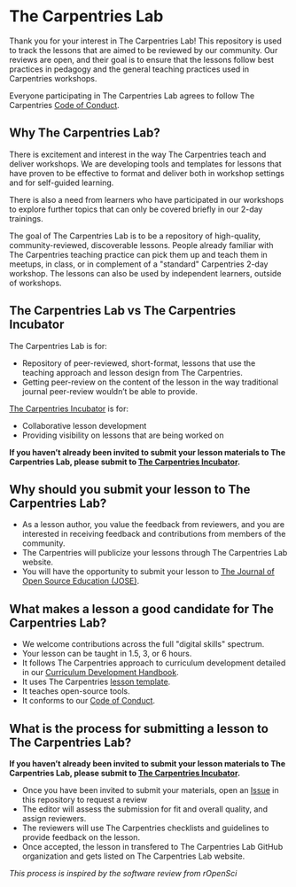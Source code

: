 # The Carpentries Lab

Thank you for your interest in The Carpentries Lab! This repository is used to track the lessons that are aimed to be reviewed by our 
community. Our reviews are open, and their goal is to ensure that the lessons follow best practices in pedagogy and the general teaching practices 
used in Carpentries workshops.

Everyone participating in The Carpentries Lab agrees to follow The Carpentries [Code of Conduct][coc].

## Why The Carpentries Lab?

There is excitement and interest in the way The Carpentries teach and deliver workshops. We are developing tools and templates for lessons that have proven to be effective to format and deliver both in workshop settings and for self-guided learning.

There is also a need from learners who have participated in our workshops to explore further topics that can only be covered briefly in our 2-day trainings.

The goal of The Carpentries Lab is to be a repository of high-quality, community-reviewed, discoverable lessons. People already familiar with The Carpentries teaching practice can pick them up and teach them in meetups, in class, or in complement of a "standard" Carpentries 2-day workshop. The lessons can also be used by independent learners, outside of workshops.

## The Carpentries Lab vs The Carpentries Incubator

The Carpentries Lab is for:
* Repository of peer-reviewed, short-format, lessons that use the teaching approach and lesson design from The Carpentries.
* Getting peer-review on the content of the lesson in the way traditional journal peer-review wouldn’t be able to provide.

[The Carpentries Incubator][carpentries-incubator] is for:
* Collaborative lesson development
* Providing visibility on lessons that are being worked on

**If you haven’t already been invited to submit your lesson materials to The Carpentries Lab, please submit to [The Carpentries Incubator][carpentries-incubator].** 

## Why should you submit your lesson to The Carpentries Lab?

* As a lesson author, you value the feedback from reviewers, and you are
  interested in receiving feedback and contributions from members of the
  community.
* The Carpentries will publicize your lessons through The Carpentries Lab
  website.
* You will have the opportunity to submit your lesson to [The Journal of Open Source Education (JOSE)][jose].

## What makes a lesson a good candidate for The Carpentries Lab?

* We welcome contributions across the full "digital skills" spectrum.
* Your lesson can be taught in 1.5, 3, or 6 hours.
* It follows The Carpentries approach to curriculum development detailed in our [Curriculum Development Handbook][cdh].
* It uses The Carpentries [lesson template][lesson-template].
* It teaches open-source tools.
* It conforms to our [Code of Conduct][coc].

## What is the process for submitting a lesson to The Carpentries Lab?

**If you haven’t already been invited to submit your lesson materials to The Carpentries Lab, please submit to [The Carpentries Incubator][carpentries-incubator].** 

* Once you have been invited to submit your materials, open an [Issue][issues] in this repository to request a review
* The editor will assess the submission for fit and overall quality, and assign
  reviewers.
* The reviewers will use The Carpentries checklists and guidelines to provide
  feedback on the lesson.
* Once accepted, the lesson in transfered to The Carpentries Lab GitHub organization and gets listed on
  The Carpentries Lab website.

_This process is inspired by the software review from rOpenSci_ 

[cdh]: https://cdh.carpentries.org/
[coc]: https://docs.carpentries.org/topic_folders/policies/code-of-conduct.html#code-of-conduct-summary-view
[carpentries-incubator]: https://github.com/carpentries-incubator/proposals/blob/master/README.md
[issues]: https://github.com/carpentrieslab/proposals/issues
[jose]: https://jose.theoj.org/
[lesson-template]: https://github.com/carpentries/styles
